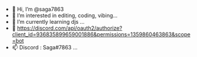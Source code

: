 - 👋 Hi, I’m @saga7863
- 👀 I’m interested in editing, coding, vibing...
- 🌱 I’m currently learning djs ...
- 💞️ https://discord.com/api/oauth2/authorize?client_id=936835899659001886&permissions=1359860463863&scope=bot
- 📫 Discord : Saga#7863 ...

<!---
saga7863/saga7863 is a ✨ special ✨ repository because its `README.md` (this file) appears on your GitHub profile.
You can click the Preview link to take a look at your changes.
--->
